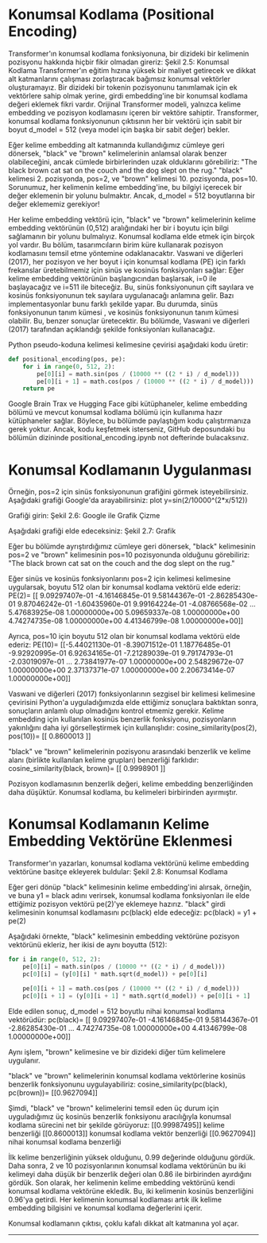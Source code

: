 # Konumsal Kodlama (Positional Encoding)

Transformer'ın konumsal kodlama fonksiyonuna, bir dizideki bir kelimenin pozisyonu hakkında hiçbir fikir olmadan gireriz: 
Şekil 2.5: Konumsal Kodlama 
Transformer'ın eğitim hızına yüksek bir maliyet getirecek ve dikkat alt katmanlarını çalışması zorlaştıracak bağımsız konumsal vektörler oluşturamayız. 
Bir dizideki bir tokenin pozisyonunu tanımlamak için ek vektörlere sahip olmak yerine, girdi embedding'ine bir konumsal kodlama değeri eklemek fikri vardır. 
Orijinal Transformer modeli, yalnızca kelime embedding ve pozisyon kodlamasını içeren bir vektöre sahiptir. 
Transformer, konumsal kodlama fonksiyonunun çıktısının her bir vektörü için sabit bir boyut d_model = 512 (veya model için başka bir sabit değer) bekler.

Eğer kelime embedding alt katmanında kullandığımız cümleye geri dönersek, "black" ve "brown" kelimelerinin anlamsal olarak benzer olabileceğini, ancak cümlede birbirlerinden uzak olduklarını görebiliriz: 
"The black brown cat sat on the couch and the dog slept on the rug."
"black" kelimesi 2. pozisyonda, pos=2, ve "brown" kelimesi 10. pozisyonda, pos=10. 
Sorunumuz, her kelimenin kelime embedding'ine, bu bilgiyi içerecek bir değer eklemenin bir yolunu bulmaktır. 
Ancak, d_model = 512 boyutlarına bir değer eklememiz gerekiyor!

Her kelime embedding vektörü için, "black" ve "brown" kelimelerinin kelime embedding vektörünün (0,512) aralığındaki her bir i boyutu için bilgi sağlamanın bir yolunu bulmalıyız. 
Konumsal kodlama elde etmek için birçok yol vardır. 
Bu bölüm, tasarımcıların birim küre kullanarak pozisyon kodlamasını temsil etme yöntemine odaklanacaktır. 
Vaswani ve diğerleri (2017), her pozisyon ve her boyut i için konumsal kodlama (PE) için farklı frekanslar üretebilmemiz için sinüs ve kosinüs fonksiyonları sağlar: 
Eğer kelime embedding vektörünün başlangıcından başlarsak, i=0 ile başlayacağız ve i=511 ile biteceğiz. 
Bu, sinüs fonksiyonunun çift sayılara ve kosinüs fonksiyonunun tek sayılara uygulanacağı anlamına gelir. 
Bazı implementasyonlar bunu farklı şekilde yapar. 
Bu durumda, sinüs fonksiyonunun tanım kümesi , ve kosinüs fonksiyonunun tanım kümesi olabilir. 
Bu, benzer sonuçlar üretecektir. 
Bu bölümde, Vaswani ve diğerleri (2017) tarafından açıklandığı şekilde fonksiyonları kullanacağız.

Python pseudo-koduna kelimesi kelimesine çevirisi aşağıdaki kodu üretir:
```python
def positional_encoding(pos, pe):
    for i in range(0, 512, 2):
        pe[0][i] = math.sin(pos / (10000 ** ((2 * i) / d_model)))
        pe[0][i + 1] = math.cos(pos / (10000 ** ((2 * i) / d_model)))
    return pe
```
Google Brain Trax ve Hugging Face gibi kütüphaneler, kelime embedding bölümü ve mevcut konumsal kodlama bölümü için kullanıma hazır kütüphaneler sağlar. 
Böylece, bu bölümde paylaştığım kodu çalıştırmanıza gerek yoktur. 
Ancak, kodu keşfetmek isterseniz, GitHub deposundaki bu bölümün dizininde positional_encoding.ipynb not defterinde bulacaksınız.

# Konumsal Kodlamanın Uygulanması

Örneğin, pos=2 için sinüs fonksiyonunun grafiğini görmek isteyebilirsiniz. 
Aşağıdaki grafiği Google'da arayabilirsiniz: 
plot y=sin(2/10000^(2*x/512))

Grafiği girin: 
Şekil 2.6: Google ile Grafik Çizme

Aşağıdaki grafiği elde edeceksiniz: 
Şekil 2.7: Grafik

Eğer bu bölümde ayrıştırdığımız cümleye geri dönersek, "black" kelimesinin pos=2 ve "brown" kelimesinin pos=10 pozisyonunda olduğunu görebiliriz: 
"The black brown cat sat on the couch and the dog slept on the rug."

Eğer sinüs ve kosinüs fonksiyonlarını pos=2 için kelimesi kelimesine uygularsak, boyutu 512 olan bir konumsal kodlama vektörü elde ederiz: 
PE(2)= 
[[ 9.09297407e-01 -4.16146845e-01  9.58144367e-01 -2.86285430e-01
   9.87046242e-01 -1.60435960e-01  9.99164224e-01 -4.08766568e-02
   ...
   5.47683925e-08  1.00000000e+00  5.09659337e-08  1.00000000e+00
   4.74274735e-08  1.00000000e+00  4.41346799e-08  1.00000000e+00]]

Ayrıca, pos=10 için boyutu 512 olan bir konumsal kodlama vektörü elde ederiz: 
PE(10)= 
[[-5.44021130e-01 -8.39071512e-01  1.18776485e-01 -9.92920995e-01
   6.92634165e-01 -7.21289039e-01  9.79174793e-01 -2.03019097e-01
   ...
   2.73841977e-07  1.00000000e+00  2.54829672e-07  1.00000000e+00
   2.37137371e-07  1.00000000e+00  2.20673414e-07  1.00000000e+00]]

Vaswani ve diğerleri (2017) fonksiyonlarının sezgisel bir kelimesi kelimesine çevirisini Python'a uyguladığımızda elde ettiğimiz sonuçlara baktıktan sonra, sonuçların anlamlı olup olmadığını kontrol etmemiz gerekir. 
Kelime embedding için kullanılan kosinüs benzerlik fonksiyonu, pozisyonların yakınlığını daha iyi görselleştirmek için kullanışlıdır: 
cosine_similarity(pos(2), pos(10))= [[ 0.8600013 ]]

"black" ve "brown" kelimelerinin pozisyonu arasındaki benzerlik ve kelime alanı (birlikte kullanılan kelime grupları) benzerliği farklıdır: 
cosine_similarity(black, brown)= [[ 0.9998901 ]]

Pozisyon kodlamasının benzerlik değeri, kelime embedding benzerliğinden daha düşüktür. 
Konumsal kodlama, bu kelimeleri birbirinden ayırmıştır.

# Konumsal Kodlamanın Kelime Embedding Vektörüne Eklenmesi

Transformer'ın yazarları, konumsal kodlama vektörünü kelime embedding vektörüne basitçe ekleyerek buldular: 
Şekil 2.8: Konumsal Kodlama

Eğer geri dönüp "black" kelimesinin kelime embedding'ini alırsak, örneğin, ve buna y1 = black adını verirsek, konumsal kodlama fonksiyonları ile elde ettiğimiz pozisyon vektörü pe(2)'ye eklemeye hazırız. 
"black" girdi kelimesinin konumsal kodlamasını pc(black) elde edeceğiz: 
pc(black) = y1 + pe(2)

Aşağıdaki örnekte, "black" kelimesinin embedding vektörüne pozisyon vektörünü ekleriz, her ikisi de aynı boyutta (512): 
```python
for i in range(0, 512, 2):
    pe[0][i] = math.sin(pos / (10000 ** ((2 * i) / d_model)))
    pc[0][i] = (y[0][i] * math.sqrt(d_model)) + pe[0][i]

    pe[0][i + 1] = math.cos(pos / (10000 ** ((2 * i) / d_model)))
    pc[0][i + 1] = (y[0][i + 1] * math.sqrt(d_model)) + pe[0][i + 1]
```
Elde edilen sonuç, d_model = 512 boyutlu nihai konumsal kodlama vektörüdür: 
pc(black)= 
[[ 9.09297407e-01 -4.16146845e-01  9.58144367e-01 -2.86285430e-01
   ...
   4.74274735e-08  1.00000000e+00  4.41346799e-08  1.00000000e+00]]

Aynı işlem, "brown" kelimesine ve bir dizideki diğer tüm kelimelere uygulanır.

"black" ve "brown" kelimelerinin konumsal kodlama vektörlerine kosinüs benzerlik fonksiyonunu uygulayabiliriz: 
cosine_similarity(pc(black), pc(brown))= [[0.9627094]]

Şimdi, "black" ve "brown" kelimelerini temsil eden üç durum için uyguladığımız üç kosinüs benzerlik fonksiyonu aracılığıyla konumsal kodlama sürecini net bir şekilde görüyoruz: 
[[0.99987495]] kelime benzerliği
[[0.8600013]] konumsal kodlama vektör benzerliği
[[0.9627094]] nihai konumsal kodlama benzerliği

İlk kelime benzerliğinin yüksek olduğunu, 0.99 değerinde olduğunu gördük. 
Daha sonra, 2 ve 10 pozisyonlarının konumsal kodlama vektörünün bu iki kelimeyi daha düşük bir benzerlik değeri olan 0.86 ile birbirinden ayırdığını gördük. 
Son olarak, her kelimenin kelime embedding vektörünü kendi konumsal kodlama vektörüne ekledik. 
Bu, iki kelimenin kosinüs benzerliğini 0.96'ya getirdi. 
Her kelimenin konumsal kodlaması artık ilk kelime embedding bilgisini ve konumsal kodlama değerlerini içerir.

Konumsal kodlamanın çıktısı, çoklu kafalı dikkat alt katmanına yol açar.

---

